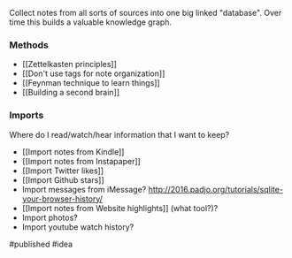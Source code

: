 Collect notes from all sorts of sources into one big linked "database". Over time this builds a valuable knowledge graph.

### Methods
- [[Zettelkasten principles]]
- [[Don't use tags for note organization]]
- [[Feynman technique to learn things]]
- [[Building a second brain]]

### Imports
Where do I read/watch/hear information that I want to keep?
- [[Import notes from Kindle]] 
- [[Import notes from Instapaper]]
- [[Import Twitter likes]]
- [[Import Github stars]]
- Import messages from iMessage? http://2016.padjo.org/tutorials/sqlite-your-browser-history/
- [[Import notes from Website highlights]] (what tool?)?
- Import photos?
- Import youtube watch history?

#published #idea 
